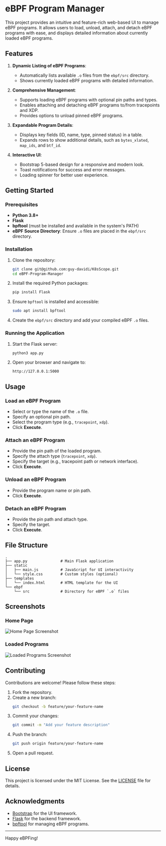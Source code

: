 # eBPF Program Manager

This project provides an intuitive and feature-rich web-based UI to manage eBPF programs. It allows users to load, unload, attach, and detach eBPF programs with ease, and displays detailed information about currently loaded eBPF programs.

## Features

1. **Dynamic Listing of eBPF Programs**:
   - Automatically lists available `.o` files from the `ebpf/src` directory.
   - Shows currently loaded eBPF programs with detailed information.

2. **Comprehensive Management**:
   - Supports loading eBPF programs with optional pin paths and types.
   - Enables attaching and detaching eBPF programs to/from tracepoints and XDP.
   - Provides options to unload pinned eBPF programs.

3. **Expandable Program Details**:
   - Displays key fields (ID, name, type, pinned status) in a table.
   - Expands rows to show additional details, such as `bytes_xlated`, `map_ids`, and `btf_id`.

4. **Interactive UI**:
   - Bootstrap 5-based design for a responsive and modern look.
   - Toast notifications for success and error messages.
   - Loading spinner for better user experience.

## Getting Started

### Prerequisites

- **Python 3.8+**
- **Flask**
- **bpftool** (must be installed and available in the system's PATH)
- **eBPF Source Directory**: Ensure `.o` files are placed in the `ebpf/src` directory.

### Installation

1. Clone the repository:
   ```bash
   git clone git@github.com:guy-davidi/K8sScope.git
   cd eBPF-Program-Manager
   ```

2. Install the required Python packages:
   ```bash
   pip install Flask
   ```

3. Ensure `bpftool` is installed and accessible:
   ```bash
   sudo apt install bpftool
   ```

4. Create the `ebpf/src` directory and add your compiled eBPF `.o` files.

### Running the Application

1. Start the Flask server:
   ```bash
   python3 app.py
   ```

2. Open your browser and navigate to:
   ```
   http://127.0.0.1:5000
   ```

## Usage

### Load an eBPF Program
- Select or type the name of the `.o` file.
- Specify an optional pin path.
- Select the program type (e.g., `tracepoint`, `xdp`).
- Click **Execute**.

### Attach an eBPF Program
- Provide the pin path of the loaded program.
- Specify the attach type (`tracepoint`, `xdp`).
- Specify the target (e.g., tracepoint path or network interface).
- Click **Execute**.

### Unload an eBPF Program
- Provide the program name or pin path.
- Click **Execute**.

### Detach an eBPF Program
- Provide the pin path and attach type.
- Specify the target.
- Click **Execute**.

## File Structure

```plaintext
.
├── app.py               # Main Flask application
├── static
│   ├── main.js          # JavaScript for UI interactivity
│   └── style.css        # Custom styles (optional)
├── templates
│   └── index.html       # HTML template for the UI
└── ebpf
    └── src              # Directory for eBPF `.o` files
```

## Screenshots

### Home Page
![Home Page Screenshot](screenshots/home_page.png)

### Loaded Programs
![Loaded Programs Screenshot](screenshots/loaded_programs.png)

## Contributing

Contributions are welcome! Please follow these steps:

1. Fork the repository.
2. Create a new branch:
   ```bash
   git checkout -b feature/your-feature-name
   ```
3. Commit your changes:
   ```bash
   git commit -m "Add your feature description"
   ```
4. Push the branch:
   ```bash
   git push origin feature/your-feature-name
   ```
5. Open a pull request.

## License

This project is licensed under the MIT License. See the [LICENSE](LICENSE) file for details.

## Acknowledgments

- [Bootstrap](https://getbootstrap.com/) for the UI framework.
- [Flask](https://flask.palletsprojects.com/) for the backend framework.
- [bpftool](https://man7.org/linux/man-pages/man8/bpftool.8.html) for managing eBPF programs.

---
Happy eBPFing!
